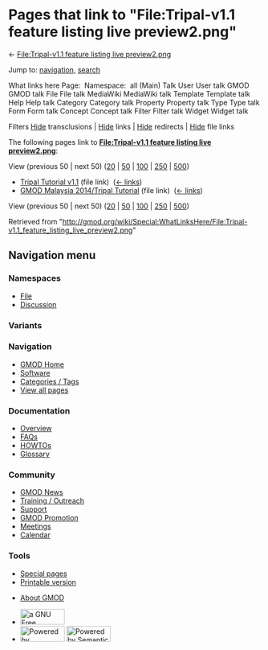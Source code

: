 <div id="mw-page-base" class="noprint">

</div>

<div id="mw-head-base" class="noprint">

</div>

<div id="content" class="mw-body" role="main">

<span id="top"></span>

<div id="mw-js-message" style="display:none;">

</div>



# <span dir="auto">Pages that link to "File:Tripal-v1.1 feature listing live preview2.png"</span>

<div id="bodyContent">

<div id="contentSub">

← [File:Tripal-v1.1 feature listing live
preview2.png](/wiki/File:Tripal-v1.1_feature_listing_live_preview2.png "File:Tripal-v1.1 feature listing live preview2.png")

</div>

<div id="jump-to-nav" class="mw-jump">

Jump to: [navigation](#mw-navigation), [search](#p-search)

</div>

<div id="mw-content-text">

What links here Page:  Namespace:  all (Main) Talk User User talk GMOD
GMOD talk File File talk MediaWiki MediaWiki talk Template Template talk
Help Help talk Category Category talk Property Property talk Type Type
talk Form Form talk Concept Concept talk Filter Filter talk Widget
Widget talk

Filters
[Hide](/mediawiki/index.php?title=Special:WhatLinksHere/File:Tripal-v1.1_feature_listing_live_preview2.png&hidetrans=1 "Special:WhatLinksHere/File:Tripal-v1.1 feature listing live preview2.png")
transclusions \|
[Hide](/mediawiki/index.php?title=Special:WhatLinksHere/File:Tripal-v1.1_feature_listing_live_preview2.png&hidelinks=1 "Special:WhatLinksHere/File:Tripal-v1.1 feature listing live preview2.png")
links \|
[Hide](/mediawiki/index.php?title=Special:WhatLinksHere/File:Tripal-v1.1_feature_listing_live_preview2.png&hideredirs=1 "Special:WhatLinksHere/File:Tripal-v1.1 feature listing live preview2.png")
redirects \|
[Hide](/mediawiki/index.php?title=Special:WhatLinksHere/File:Tripal-v1.1_feature_listing_live_preview2.png&hideimages=1 "Special:WhatLinksHere/File:Tripal-v1.1 feature listing live preview2.png")
file links

The following pages link to **[File:Tripal-v1.1 feature listing live
preview2.png](/wiki/File:Tripal-v1.1_feature_listing_live_preview2.png "File:Tripal-v1.1 feature listing live preview2.png")**:

View (previous 50 \| next 50)
([20](/mediawiki/index.php?title=Special:WhatLinksHere/File:Tripal-v1.1_feature_listing_live_preview2.png&limit=20 "Special:WhatLinksHere/File:Tripal-v1.1 feature listing live preview2.png")
\|
[50](/mediawiki/index.php?title=Special:WhatLinksHere/File:Tripal-v1.1_feature_listing_live_preview2.png&limit=50 "Special:WhatLinksHere/File:Tripal-v1.1 feature listing live preview2.png")
\|
[100](/mediawiki/index.php?title=Special:WhatLinksHere/File:Tripal-v1.1_feature_listing_live_preview2.png&limit=100 "Special:WhatLinksHere/File:Tripal-v1.1 feature listing live preview2.png")
\|
[250](/mediawiki/index.php?title=Special:WhatLinksHere/File:Tripal-v1.1_feature_listing_live_preview2.png&limit=250 "Special:WhatLinksHere/File:Tripal-v1.1 feature listing live preview2.png")
\|
[500](/mediawiki/index.php?title=Special:WhatLinksHere/File:Tripal-v1.1_feature_listing_live_preview2.png&limit=500 "Special:WhatLinksHere/File:Tripal-v1.1 feature listing live preview2.png"))

- [Tripal Tutorial
  v1.1](/wiki/Tripal_Tutorial_v1.1 "Tripal Tutorial v1.1") (file link) ‎
  <span class="mw-whatlinkshere-tools">([←
  links](/mediawiki/index.php?title=Special:WhatLinksHere&target=Tripal+Tutorial+v1.1 "Special:WhatLinksHere"))</span>
- [GMOD Malaysia 2014/Tripal
  Tutorial](/wiki/GMOD_Malaysia_2014/Tripal_Tutorial "GMOD Malaysia 2014/Tripal Tutorial")
  (file link) ‎ <span class="mw-whatlinkshere-tools">([←
  links](/mediawiki/index.php?title=Special:WhatLinksHere&target=GMOD+Malaysia+2014%2FTripal+Tutorial "Special:WhatLinksHere"))</span>

View (previous 50 \| next 50)
([20](/mediawiki/index.php?title=Special:WhatLinksHere/File:Tripal-v1.1_feature_listing_live_preview2.png&limit=20 "Special:WhatLinksHere/File:Tripal-v1.1 feature listing live preview2.png")
\|
[50](/mediawiki/index.php?title=Special:WhatLinksHere/File:Tripal-v1.1_feature_listing_live_preview2.png&limit=50 "Special:WhatLinksHere/File:Tripal-v1.1 feature listing live preview2.png")
\|
[100](/mediawiki/index.php?title=Special:WhatLinksHere/File:Tripal-v1.1_feature_listing_live_preview2.png&limit=100 "Special:WhatLinksHere/File:Tripal-v1.1 feature listing live preview2.png")
\|
[250](/mediawiki/index.php?title=Special:WhatLinksHere/File:Tripal-v1.1_feature_listing_live_preview2.png&limit=250 "Special:WhatLinksHere/File:Tripal-v1.1 feature listing live preview2.png")
\|
[500](/mediawiki/index.php?title=Special:WhatLinksHere/File:Tripal-v1.1_feature_listing_live_preview2.png&limit=500 "Special:WhatLinksHere/File:Tripal-v1.1 feature listing live preview2.png"))

</div>

<div class="printfooter">

Retrieved from
"<http://gmod.org/wiki/Special:WhatLinksHere/File:Tripal-v1.1_feature_listing_live_preview2.png>"

</div>

<div id="catlinks" class="catlinks catlinks-allhidden">

</div>

<div class="visualClear">

</div>

</div>

</div>

<div id="mw-navigation">

## Navigation menu

<div id="mw-head">



<div id="left-navigation">

<div id="p-namespaces" class="vectorTabs" role="navigation"
aria-labelledby="p-namespaces-label">

### Namespaces

- <span id="ca-nstab-image"><a href="/wiki/File:Tripal-v1.1_feature_listing_live_preview2.png"
  accesskey="c" title="View the file page [c]">File</a></span>
- <span id="ca-talk"><a
  href="/mediawiki/index.php?title=File_talk:Tripal-v1.1_feature_listing_live_preview2.png&amp;action=edit&amp;redlink=1"
  accesskey="t"
  title="Discussion about the content page [t]">Discussion</a></span>

</div>

<div id="p-variants" class="vectorMenu emptyPortlet" role="navigation"
aria-labelledby="p-variants-label">

### 

### Variants[](#)

<div class="menu">

</div>

</div>

</div>

<div id="right-navigation">





</div>



</div>

</div>

</div>

<div id="mw-panel">

<div id="p-logo" role="banner">

<a href="/wiki/Main_Page"
style="background-image: url(http://gmod.org/images/GMOD-cogs.png);"
title="Visit the main page"></a>

</div>

<div id="p-Navigation" class="portal" role="navigation"
aria-labelledby="p-Navigation-label">

### Navigation

<div class="body">

- <span id="n-GMOD-Home">[GMOD Home](/wiki/Main_Page)</span>
- <span id="n-Software">[Software](/wiki/GMOD_Components)</span>
- <span id="n-Categories-.2F-Tags">[Categories /
  Tags](/wiki/Categories)</span>
- <span id="n-View-all-pages">[View all
  pages](/wiki/Special:AllPages)</span>

</div>

</div>

<div id="p-Documentation" class="portal" role="navigation"
aria-labelledby="p-Documentation-label">

### Documentation

<div class="body">

- <span id="n-Overview">[Overview](/wiki/Overview)</span>
- <span id="n-FAQs">[FAQs](/wiki/Category:FAQ)</span>
- <span id="n-HOWTOs">[HOWTOs](/wiki/Category:HOWTO)</span>
- <span id="n-Glossary">[Glossary](/wiki/Glossary)</span>

</div>

</div>

<div id="p-Community" class="portal" role="navigation"
aria-labelledby="p-Community-label">

### Community

<div class="body">

- <span id="n-GMOD-News">[GMOD News](/wiki/GMOD_News)</span>
- <span id="n-Training-.2F-Outreach">[Training /
  Outreach](/wiki/Training_and_Outreach)</span>
- <span id="n-Support">[Support](/wiki/Support)</span>
- <span id="n-GMOD-Promotion">[GMOD
  Promotion](/wiki/GMOD_Promotion)</span>
- <span id="n-Meetings">[Meetings](/wiki/Meetings)</span>
- <span id="n-Calendar">[Calendar](/wiki/Calendar)</span>

</div>

</div>

<div id="p-tb" class="portal" role="navigation"
aria-labelledby="p-tb-label">

### Tools

<div class="body">

- <span id="t-specialpages"><a href="/wiki/Special:SpecialPages" accesskey="q"
  title="A list of all special pages [q]">Special pages</a></span>
- <span id="t-print"><a
  href="/mediawiki/index.php?title=Special:WhatLinksHere/File:Tripal-v1.1_feature_listing_live_preview2.png&amp;printable=yes"
  rel="alternate" accesskey="p"
  title="Printable version of this page [p]">Printable version</a></span>

</div>

</div>

</div>

</div>

<div id="footer" role="contentinfo">

- <span id="footer-places-about">[About
  GMOD](/wiki/GMOD:About "GMOD:About")</span>

<!-- -->

- <span id="footer-copyrightico">[<img src="http://www.gnu.org/graphics/gfdl-logo-small.png" width="88"
  height="31" alt="a GNU Free Documentation License" />](http://www.gnu.org/licenses/fdl-1.3.html)</span>
- <span id="footer-poweredbyico">[<img src="/mediawiki/skins/common/images/poweredby_mediawiki_88x31.png"
  width="88" height="31" alt="Powered by MediaWiki" />](//www.mediawiki.org/)
  [<img
  src="/mediawiki/extensions/SemanticMediaWiki/includes/../resources/images/smw_button.png"
  width="88" height="31" alt="Powered by Semantic MediaWiki" />](https://www.semantic-mediawiki.org/wiki/Semantic_MediaWiki)</span>

<div style="clear:both">

</div>

</div>
